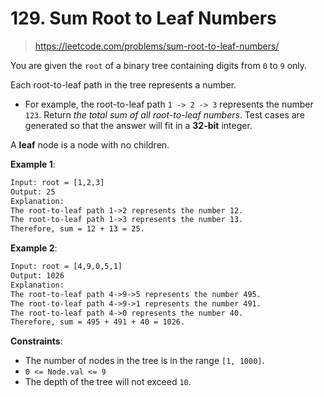 # 129. Sum Root to Leaf Numbers

> <https://leetcode.com/problems/sum-root-to-leaf-numbers/>

You are given the `root` of a binary tree containing digits from `0` to `9`
only.

Each root-to-leaf path in the tree represents a number.

- For example, the root-to-leaf path `1 -> 2 -> 3` represents the number `123`.
  Return *the total sum of all root-to-leaf numbers*. Test cases are generated
  so that the answer will fit in a **32-bit** integer.

A **leaf** node is a node with no children.

**Example 1**:

```txt
Input: root = [1,2,3]
Output: 25
Explanation:
The root-to-leaf path 1->2 represents the number 12.
The root-to-leaf path 1->3 represents the number 13.
Therefore, sum = 12 + 13 = 25.
```

**Example 2**:

```txt
Input: root = [4,9,0,5,1]
Output: 1026
Explanation:
The root-to-leaf path 4->9->5 represents the number 495.
The root-to-leaf path 4->9->1 represents the number 491.
The root-to-leaf path 4->0 represents the number 40.
Therefore, sum = 495 + 491 + 40 = 1026.
```

**Constraints**:

- The number of nodes in the tree is in the range `[1, 1000]`.
- `0 <= Node.val <= 9`
- The depth of the tree will not exceed `10`.
